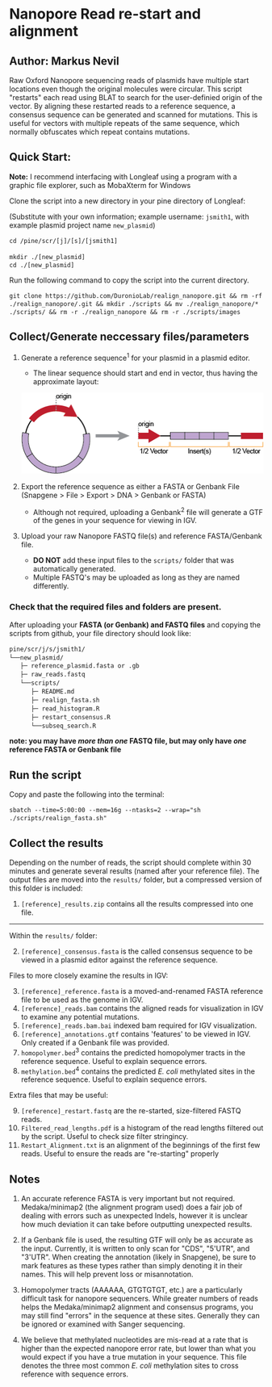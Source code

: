 # Nanopore Read re-start and alignment

## Author: Markus Nevil

Raw Oxford Nanopore sequencing reads of plasmids have multiple start locations even though the original molecules were circular. This script "restarts" each read using BLAT to search for the user-definied origin of the vector. By aligning these restarted reads to a reference sequence, a consensus sequence can be generated and scanned for mutations. This is useful for vectors with multiple repeats of the same sequence, which normally obfuscates which repeat contains mutations.

## Quick Start:

**Note:** I recommend interfacing with Longleaf using a program with a graphic file explorer, such as MobaXterm for Windows

Clone the script into a new directory in your pine directory of Longleaf:

(Substitute with your own information; example username: `jsmith1`, with example plasmid project name `new_plasmid`)

```
cd /pine/scr/[j]/[s]/[jsmith1]

mkdir ./[new_plasmid]
cd ./[new_plasmid]
```

Run the following command to copy the script into the current directory.
```
git clone https://github.com/DuronioLab/realign_nanopore.git && rm -rf ./realign_nanopore/.git && mkdir ./scripts && mv ./realign_nanopore/* ./scripts/ && rm -r ./realign_nanopore && rm -r ./scripts/images
```

## Collect/Generate neccessary files/parameters

1. Generate a reference sequence<sup>1</sup> for your plasmid in a plasmid editor.
   - The linear sequence should start and end in vector, thus having the approximate layout:
   
   ![Like This](https://github.com/DuronioLab/realign_nanopore/blob/main/images/githubAsset%202small.png?raw=true)
2. Export the reference sequence as either a FASTA or Genbank File (Snapgene > File > Export > DNA > Genbank or FASTA)
   - Although not required, uploading a Genbank<sup>2</sup> file will generate a GTF of the genes in your sequence for viewing in IGV.

3. Upload your raw Nanopore FASTQ file(s) and reference FASTA/Genbank file.
   - **DO NOT** add these input files to the `scripts/` folder that was automatically generated.
   - Multiple FASTQ's may be uploaded as long as they are named differently.

### Check that the required files and folders are present.

After uploading your **FASTA (or Genbank) and FASTQ files** and copying the scripts from github, your file directory should look like:

```bash
pine/scr/j/s/jsmith1/
└──new_plasmid/
   ├─ reference_plasmid.fasta or .gb
   ├─ raw_reads.fastq
   └──scripts/
      ├─ README.md
      ├─ realign_fasta.sh
      ├─ read_histogram.R
      ├─ restart_consensus.R
      └──subseq_search.R
```

**note: you may have *more than one* FASTQ file, but may only have *one* reference FASTA or Genbank file**


## Run the script

Copy and paste the following into the terminal:
```
sbatch --time=5:00:00 --mem=16g --ntasks=2 --wrap="sh ./scripts/realign_fasta.sh"
```

## Collect the results

Depending on the number of reads, the script should complete within 30 minutes and generate several results (named after your reference file). The output files are moved into the `results/` folder, but a compressed version of this folder is included:

1. `[reference]_results.zip` contains all the results compressed into one file.
------
Within the `results/` folder:

2. `[reference]_consensus.fasta` is the called consensus sequence to be viewed in a plasmid editor against the reference sequence.

Files to more closely examine the results in IGV:

3. `[reference]_reference.fasta` is a moved-and-renamed FASTA reference file to be used as the genome in IGV.
4. `[reference]_reads.bam` contains the aligned reads for visualization in IGV to examine any potential mutations.
5. `[reference]_reads.bam.bai` indexed bam required for IGV visualization.
6. `[reference]_annotations.gtf` contains 'features' to be viewed in IGV. Only created if a Genbank file was provided.
7. `homopolymer.bed`<sup>3</sup> contains the predicted homopolymer tracts in the reference sequence. Useful to explain sequence errors.
8. `methylation.bed`<sup>4</sup> contains the predicted *E. coli* methylated sites in the reference sequence. Useful to explain sequence errors.

Extra files that may be useful:

9. `[reference]_restart.fastq` are the re-started, size-filtered FASTQ reads.
10. `Filtered_read_lengths.pdf` is a histogram of the read lengths filtered out by the script. Useful to check size filter stringincy.
11. `Restart_Alignment.txt` is an alignment of the beginnings of the first few reads. Useful to ensure the reads are "re-starting" properly


## Notes

1. An accurate reference FASTA is very important but not required. Medaka/minimap2 (the alignment program used) does a fair job of dealing with errors such as unexpected Indels, however it is unclear how much deviation it can take before outputting unexpected results.

2. If a Genbank file is used, the resulting GTF will only be as accurate as the input. Currently, it is written to only scan for "CDS", "5'UTR", and "3'UTR". When creating the annotation (likely in Snapgene), be sure to mark features as these types rather than simply denoting it in their names. This will help prevent loss or misannotation.
3. Homopolymer tracts (AAAAAA, GTGTGTGT, etc.) are a particularly difficult task for nanopore sequencers. While greater numbers of reads helps the Medaka/minimap2 alignment and consensus programs, you may still find "errors" in the sequence at these sites. Generally they can be ignored or examined with Sanger sequencing.
4. We believe that methylated nucleotides are mis-read at a rate that is higher than the expected nanopore error rate, but lower than what you would expect if you have a true mutation in your sequence. This file denotes the three most common *E. coli* methylation sites to cross reference with sequence errors.
